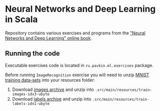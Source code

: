# Neural Networks and Deep Learning in Scala

Repository contains various exercises and programs from the ["Neural Networks and Deep Learning" online book](http://neuralnetworksanddeeplearning.com/).

## Running the code

Executable exercises code is located in `ru.pavkin.ml.exercises` package.

Before running `ImageRecognition` exercise you will need to unzip [MNIST training data-sets](http://yann.lecun.com/exdb/mnist/) into your resources folder:

1. Download [images archive](http://yann.lecun.com/exdb/mnist/train-images-idx3-ubyte.gz) and unzip into `.src/main/resources/train-images-idx3-ubyte`
2. Download [labels archive](http://yann.lecun.com/exdb/mnist/train-labels-idx1-ubyte.gz) and unzip into `.src/main/resources/train-labels-idx1-ubyte`

